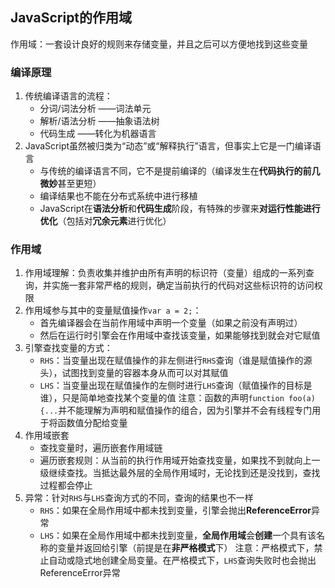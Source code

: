 <!--
 * @Author: jiaminghui
 * @Date: 2022-12-03 16:05:08
 * @LastEditTime: 2022-12-03 22:40:53
 * @LastEditors: jiaminghui
 * @FilePath: \JavaScript_Learn\作用域和闭包\作用域.md
 * @Description: 
-->
## JavaScript的作用域
作用域：一套设计良好的规则来存储变量，并且之后可以方便地找到这些变量

### 编译原理
1.  传统编译语言的流程：
    - 分词/词法分析 ——词法单元
    - 解析/语法分析 ——抽象语法树
    - 代码生成 ——转化为机器语言
2.  JavaScript虽然被归类为“动态”或“解释执行”语言，但事实上它是一门编译语言
    - 与传统的编译语言不同，它不是提前编译的（编译发生在**代码执行的前几微妙**甚至更短）
    - 编译结果也不能在分布式系统中进行移植
    - JavaScript在**语法分析**和**代码生成**阶段，有特殊的步骤来**对运行性能进行优化**（包括对**冗余元素**进行优化）

### 作用域
1.  作用域理解：负责收集并维护由所有声明的标识符（变量）组成的一系列查询，并实施一套非常严格的规则，确定当前执行的代码对这些标识符的访问权限
2.  作用域参与其中的变量赋值操作`var a = 2;`：
    - 首先编译器会在当前作用域中声明一个变量（如果之前没有声明过）
    - 然后在运行时引擎会在作用域中查找该变量，如果能够找到就会对它赋值
3.  引擎查找变量的方式：
    - `RHS`：当变量出现在赋值操作的非左侧进行`RHS`查询（谁是赋值操作的源头），试图找到变量的容器本身从而可以对其赋值
    - `LHS`：当变量出现在赋值操作的左侧时进行`LHS`查询（赋值操作的目标是谁），只是简单地查找某个变量的值
    注意：函数的声明`function foo(a) {...`并不能理解为声明和赋值操作的组合，因为引擎并不会有线程专门用于将函数值分配给变量
4.  作用域嵌套
    - 查找变量时，遍历嵌套作用域链
    - 遍历嵌套规则：从当前的执行作用域开始查找变量，如果找不到就向上一级继续查找。当抵达最外层的全局作用域时，无论找到还是没找到，查找过程都会停止
5.  异常：针对`RHS`与`LHS`查询方式的不同，查询的结果也不一样
    - `RHS`：如果在全局作用域中都未找到变量，引擎会抛出**ReferenceError**异常
    - `LHS`：如果在全局作用域中都未找到变量，**全局作用域**会**创建**一个具有该名称的变量并返回给引擎（前提是在**非严格模式**下）
    注意：严格模式下，禁止自动或隐式地创建全局变量。在严格模式下，`LHS`查询失败时也会抛出ReferenceError异常


